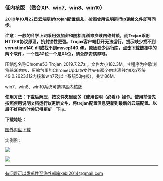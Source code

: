 ### 低内核版 （适合XP、win7、win8、win10）

**2019年10月22日云端更新trojan配置信息，按照使用说明运行ip更新文件即可同步。**

**注意：一般的科学上网采用强加密和随机混淆来突破网络封锁，而Trojan采用HTTPS协议原理，抗封锁性更强。Trojan客户端打开无法运行，提示缺少找不到vcruntime140.dll或找不到msvcp140.dll。原因缺少运行库，[点击下载链接](https://www.microsoft.com/en-us/download/details.aspx?id=48145)中的两个软件，一个是32位一个是64位，请全部安装即可。**

压缩包名称Chrome53_Trojan_2019.7.2.7z ，文件大小182.3M。主程序为谷歌浏览器36内核，压缩包里的ChromeUpdate文件夹有两个内核离线包(Xp系统49.0.2623.112内核和win7及以上系统53内核），共计86M。

win7、win8、win10系统可选择[高内核版](https://github.com/Alvin9999/new-pac/wiki/%E9%AB%98%E5%86%85%E6%A0%B8%E7%89%88)

**使用方法：下载后解压，按文件夹里面的《使用说明（必看）》操作。使用前请先按照使用说明文档运行ip更新文件，将trojan配置信息更新到最新的云端配置。以后不好用的时候记得更新一下ip。**

**下载地址：**

[国外网盘下载](http://108.61.224.82/702/Chrome53_Trojan_2019.7.2.7z) 

实例图：

![](https://raw.githubusercontent.com/Alvin9999/pac2/master/softimag/53trojan3.PNG)

![](https://raw.githubusercontent.com/Alvin9999/pac2/master/softimag/53trojan2.png)

***

有问题可以发邮件至海外邮箱kebi2014@gmail.com
